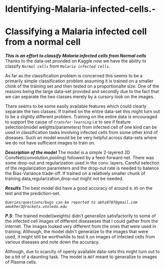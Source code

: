 # Identifying-Malaria-infected-cells.-

# Classifying a Malaria infected cell from a normal cell

***This is an effort to classify Malaria infected cells from Normal cells***
Thanks to the data-set provided on Kaggle now we have the ability to classify _`Normal cells`_ from _`Malaria infected cells`_.

As far as the classification problem is concerned this seems to be a primarily simple classification problem assuming it is
trained on a smaller chink of the training set and then tested on a proportionalte size.
One of the reasons being the large data-set provided and secondly due to the fact that we can separate the two classes
merely by a cursory look on the images.

There seems to be some easily available features which could clearly separate the two classes.
If trained on the entire data-set this might turn out to be a slightly different problem. 
Training on the entire data is encouraged to support the cause of _`transfer learning`_ i.e to see if feature 
selection(model weights/parameters) from infected cell of one kind can be used in classification tasks involving 
infected cells from some other kind of diseases. Such an model would be be very helpful across data-sets where we 
do not have sufficient images to train on. 

***Description of the model***
The model is a simple 2-layered 2D ConvNet(convolution,pooling) followed by a feed-forward net.
There was some drop-out and regularization used in the conv. layers.
Careful selection of the regularization parameters and the drop-out rate is needed to balance the
Bias-Variance trade-off. 
If trained on a relatively smaller chunk of training data,regularization,drop-out might not be needed. 

***Results***
The best model did have a good accuracy of around `0.95` on the test and the prediction-set. 

_`Queries/questions/bugs can be reported to abhi0787@gmail.com amukher3@rockets.utoledo.edu`_

***P.S***: The trained model(weights) didn't generalize satisfactorily to some of the infected cell images of different diseaseses 
that I could gather from the internet. The images looked very different from the ones that were used in training. 
Although, the model didn't generalize to the images that were used, it might still be worthwhile to test it on images 
of infected cells from various diseases and note down the accuracy.

Although, due to scarcity of openly available data-sets this might turn out to be a bit of a daunting task. 
The model is _`NOT`_ meant to generalize to images of Plasma cells. 



